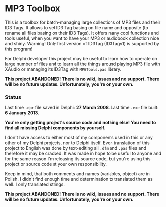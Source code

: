 # MP3 Toolbox

This is a toolbox for batch-managing large collections of MP3 files and their ID3 Tags. It allows to set ID3 Tag basing on file name and opposite (to rename all files basing on their ID3 Tags). It offers many cool functions and tools useful, when you want to have your MP3 or audiobook collection nice and shiny. Warning! Only first version of ID3Tag (ID3Tagv1) is supported by this program!

For Delphi developer this project may be useful to learn how to operate on large number of files and to learn all the things around playing MP3 file with XAudio or managing its ID3Tag with `MPGTools.pas` library.

**This project ABANDONED! There is no wiki, issues and no support. There will be no future updates. Unfortunately, you're on your own.**

### Status

Last time `.dpr` file saved in Delphi: **27 March 2008**. Last time `.exe` file built: **6 January 2013**.

**You're only getting project's source code and nothing else! You need to find all missing Delphi components by yourself.**

I don't have access to either most of my components used in this or any other of my Delphi projects, nor to Delphi itself. Even translation of this project to English was done by text-editing all `.dfm` and `.pas` files and therefore it may be cracked. It was made in hope to be useful to anyone and for the same reason I'm releasing its source code, but you're using this project or source code at your own responsibility.

Keep in mind, that both comments and names (variables, object) are in Polish. I didn't find enough time and determination to translated them as well. I only translated strings.

**This project ABANDONED! There is no wiki, issues and no support. There will be no future updates. Unfortunately, you're on your own.**